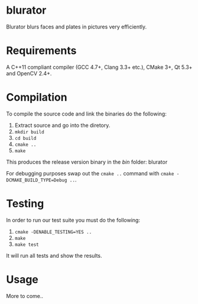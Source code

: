 blurator
========

Blurator blurs faces and plates in pictures very efficiently.

Requirements
============

A C++11 compliant compiler (GCC 4.7+, Clang 3.3+ etc.), CMake 3+,
Qt 5.3+ and OpenCV 2.4+.

Compilation
===========

To compile the source code and link the binaries do the following:

1. Extract source and go into the diretory.
2. `mkdir build`
3. `cd build`
4. `cmake ..`
5. `make`

This produces the release version binary in the *bin* folder: blurator

For debugging purposes swap out the `cmake ..` command with `cmake
-DCMAKE_BUILD_TYPE=Debug ..`.

Testing
=======

In order to run our test suite you must do the following:

1. `cmake -DENABLE_TESTING=YES ..`
2. `make`
3. `make test`

It will run all tests and show the results.

Usage
=====

More to come..
